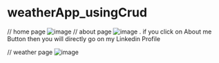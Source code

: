 # weatherApp_usingCrud
// home page
![image](https://user-images.githubusercontent.com/89450319/201537263-b8269dbd-b22e-414b-84cd-5e647a35295c.png)
// about page
![image](https://user-images.githubusercontent.com/89450319/201537467-3d4c5b73-586e-4131-8ea2-1a928fb7ff15.png)
. if you click on About me Button then you will directly go on my Linkedin Profile

// weather page
![image](https://user-images.githubusercontent.com/89450319/201537494-85e2840d-bdf9-4ca8-9686-1753f0fc0fd9.png)

